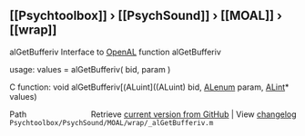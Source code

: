 ## [[Psychtoolbox]] &#8250; [[PsychSound]] &#8250; [[MOAL]] &#8250; [[wrap]]

alGetBufferiv  Interface to [OpenAL](OpenAL) function alGetBufferiv  
  
usage:  values = alGetBufferiv( bid, param )  
  
C function:  void alGetBufferiv[(ALuint]((ALuint) bid, [ALenum](ALenum) param, [ALint](ALint)\* values)  




<div class="code_header" style="text-align:right;">
  <span style="float:left;">Path&nbsp;&nbsp;</span> <span class="counter">Retrieve <a href=
  "https://raw.github.com/Psychtoolbox-3/Psychtoolbox-3/beta/Psychtoolbox/PsychSound/MOAL/wrap/_alGetBufferiv.m">current version from GitHub</a> | View <a href=
  "https://github.com/Psychtoolbox-3/Psychtoolbox-3/commits/beta/Psychtoolbox/PsychSound/MOAL/wrap/_alGetBufferiv.m">changelog</a></span>
</div>
<div class="code">
  <code>Psychtoolbox/PsychSound/MOAL/wrap/_alGetBufferiv.m</code>
</div>

